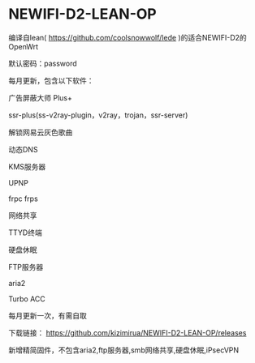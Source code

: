 # NEWIFI-D2-LEAN-OP
编译自lean( https://github.com/coolsnowwolf/lede )的适合NEWIFI-D2的OpenWrt

默认密码：password

每月更新，包含以下软件：

广告屏蔽大师 Plus+

ssr-plus(ss-v2ray-plugin，v2ray，trojan，ssr-server)

解锁网易云灰色歌曲

动态DNS

KMS服务器

UPNP

frpc
frps

网络共享

TTYD终端

硬盘休眠

FTP服务器

aria2

Turbo ACC

每月更新一次，有需自取

下载链接： https://github.com/kizimirua/NEWIFI-D2-LEAN-OP/releases

新增精简固件，不包含aria2,ftp服务器,smb网络共享,硬盘休眠,iPsecVPN
